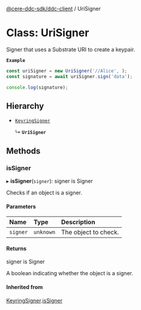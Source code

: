 [@cere-ddc-sdk/ddc-client](../README.md) / UriSigner

# Class: UriSigner

Signer that uses a Substrate URI to create a keypair.

**`Example`**

```typescript
const uriSigner = new UriSigner('//Alice', );
const signature = await uriSigner.sign('data');

console.log(signature);
```

## Hierarchy

- [`KeyringSigner`](KeyringSigner.md)

  ↳ **`UriSigner`**

## Methods

### isSigner

▸ **isSigner**(`signer`): signer is Signer

Checks if an object is a signer.

#### Parameters

| Name | Type | Description |
| :------ | :------ | :------ |
| `signer` | `unknown` | The object to check. |

#### Returns

signer is Signer

A boolean indicating whether the object is a signer.

#### Inherited from

[KeyringSigner](KeyringSigner.md).[isSigner](KeyringSigner.md#issigner)
